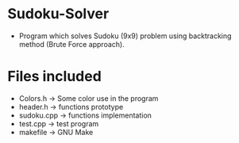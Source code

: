# Sudoku-Solver

- Program which solves Sudoku (9x9) problem using backtracking method (Brute Force approach). 

# Files included

- Colors.h -> Some color use in the program
- header.h -> functions prototype
- sudoku.cpp -> functions implementation
- test.cpp -> test program
- makefile -> GNU Make
